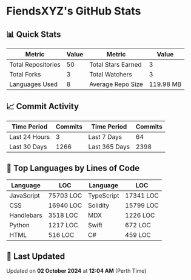 # FiendsXYZ's GitHub Stats

## 📊 Quick Stats

| Metric               | Value       | Metric               | Value       |
|----------------------|-------------|----------------------|-------------|
| Total Repositories   | 50 | Total Stars Earned   | 3 |
| Total Forks          | 3 | Total Watchers       | 3 |
| Languages Used       | 8 | Average Repo Size    | 119.98 MB |

## 📈 Commit Activity

| Time Period      | Commits      | Time Period      | Commits      |
|------------------|--------------|------------------|--------------|
| Last 24 Hours    | 3 | Last 7 Days      | 64 |
| Last 30 Days     | 1266 | Last 365 Days    | 2398 |

## 📝 Top Languages by Lines of Code

| Language       | LOC        | Language       | LOC        |
|----------------|------------|----------------|------------|
| JavaScript       | 75703 LOC  | TypeScript       | 17341 LOC  |
| CSS       | 16940 LOC  | Solidity       | 15799 LOC  |
| Handlebars       | 3518 LOC  | MDX       | 1226 LOC  |
| Python       | 1217 LOC  | Swift       | 672 LOC  |
| HTML       | 516 LOC  | C#       | 459 LOC  |

## 📅 Last Updated

Updated on **02 October 2024** at **12:04 AM** (Perth Time)
